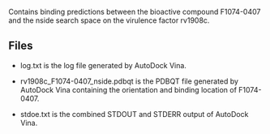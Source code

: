 Contains binding predictions between the bioactive compound F1074-0407 and the nside search space on the virulence factor rv1908c.

## Files

- log.txt is the log file generated by AutoDock Vina.

- rv1908c_F1074-0407_nside.pdbqt is the PDBQT file generated by AutoDock Vina containing the orientation and binding location of F1074-0407.

- stdoe.txt is the combined STDOUT and STDERR output of AutoDock Vina.

